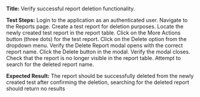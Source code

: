 **Title:** Verify successful report deletion functionality.

**Test Steps:**
Login to the application as an authenticated user.
Navigate to the Reports page.
Create a test report for deletion purposes.
Locate the newly created test report in the report table.
Click on the More Actions button (three dots) for the test report.
Click on the Delete option from the dropdown menu.
Verify the Delete Report modal opens with the correct report name.
Click the Delete button in the modal.
Verify the modal closes.
Check that the report is no longer visible in the report table.
Attempt to search for the deleted report name.

**Expected Result:**
The report should be successfully deleted from the newly created test after confirming the deletion, searching for the deleted report should return no results